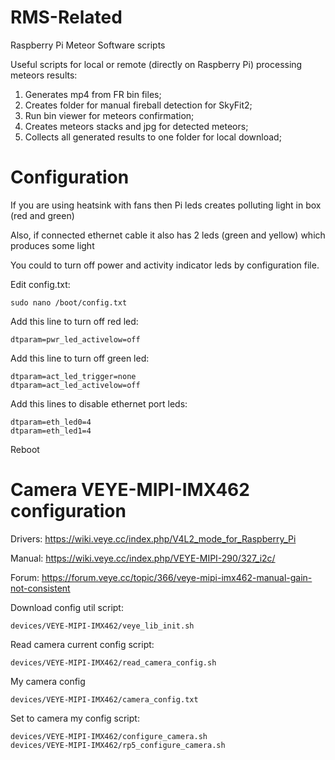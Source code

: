 # RMS-Related
Raspberry Pi Meteor Software scripts

Useful scripts for local or remote (directly on Raspberry Pi) processing meteors results:
1. Generates mp4 from FR bin files;
2. Creates folder for manual fireball detection for SkyFit2;
3. Run bin viewer for meteors confirmation;
4. Creates meteors stacks and jpg for detected meteors;
5. Collects all generated results to one folder for local download;

# Configuration
If you are using heatsink with fans then Pi leds creates polluting light in box (red and green)

Also, if connected ethernet cable it also has 2 leds (green and yellow) which produces some light  

You could to turn off power and activity indicator leds by configuration file.

Edit config.txt:
```Shell
sudo nano /boot/config.txt
```
Add this line to turn off red led:
```
dtparam=pwr_led_activelow=off
```
Add this line to turn off green led:
```
dtparam=act_led_trigger=none
dtparam=act_led_activelow=off
```
Add this lines to disable ethernet port leds:
```
dtparam=eth_led0=4
dtparam=eth_led1=4
```

Reboot

# Camera VEYE-MIPI-IMX462 configuration
Drivers: https://wiki.veye.cc/index.php/V4L2_mode_for_Raspberry_Pi

Manual: https://wiki.veye.cc/index.php/VEYE-MIPI-290/327_i2c/

Forum: https://forum.veye.cc/topic/366/veye-mipi-imx462-manual-gain-not-consistent

Download config util script:
```
devices/VEYE-MIPI-IMX462/veye_lib_init.sh
```

Read camera current config script:
```
devices/VEYE-MIPI-IMX462/read_camera_config.sh
```

My camera config
```
devices/VEYE-MIPI-IMX462/camera_config.txt
```

Set to camera my config script:
```
devices/VEYE-MIPI-IMX462/configure_camera.sh
devices/VEYE-MIPI-IMX462/rp5_configure_camera.sh
```

